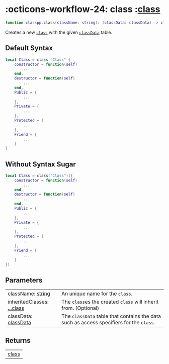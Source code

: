<h1 class="api-header" markdown>
    <span class="api-icon" markdown>:octicons-workflow-24:</span>
    <span class="api-title">class</span>
    <span class="api-type">:</span><a href="../../../dataTypes/class" class="api-type">class</a>
</h1>

```lua
function classpp.class(className: string): (classData: classData) -> class
```

Creates a new [`class`](../../dataTypes/class.md) with the given [`classData`](../../types/classData.md) table.

## Default Syntax
```lua
local Class = class "Class" {
    constructor = function(self)
        ...
    end,
    destructor = function(self)
        ...
    end,
	Public = {
        ...
	},
    Private = {
        ...
    },
    Protected = {
        ...
    },
    Friend = {
        ...
    }
}
```

## Without Syntax Sugar
```lua
local Class = class("Class")({
    constructor = function(self)
        ...
    end,
    destructor = function(self)
        ...
    end,
	Public = {
        ...
	},
    Private = {
        ...
    },
    Protected = {
        ...
    },
    Friend = {
        ...
    }
})
```
## Parameters
<span markdown>
    <div class="md-typeset__table">
        <table>
            <tbody>
                <tr>
                    <td class="api-param-highlight">className: <a href="https://create.roblox.com/docs/luau/strings">string</a></td>
                    <td>An unique name for the <code>class</code>.</td>
                </tr>
                <tr>
                    <td class="api-param-highlight">inheritedClasses: <a href="../../../dataTypes/class">...class</a></td>
                    <td>The <code>class</code>es the created <code>class</code> will inherit from. (Optional)</td>
                </tr>
                <tr>
                    <td class="api-param-highlight">classData: <a href="../../../dataTypes/class">classData</a></td>
                    <td>The <code>classData</code> table that contains the data such as access specifiers for the <code>class</code>.
                </tr>
            </tbody>
        </table>
    </div>
</span>


## Returns
<span markdown>
    <div class="md-typeset__table">
        <table>
            <tbody>
                <tr>
                    <td class="api-return-box"><a href="../../../dataTypes/class">class</a></td>
                </tr>
            </tbody>
        </table>
    </div>
</div>